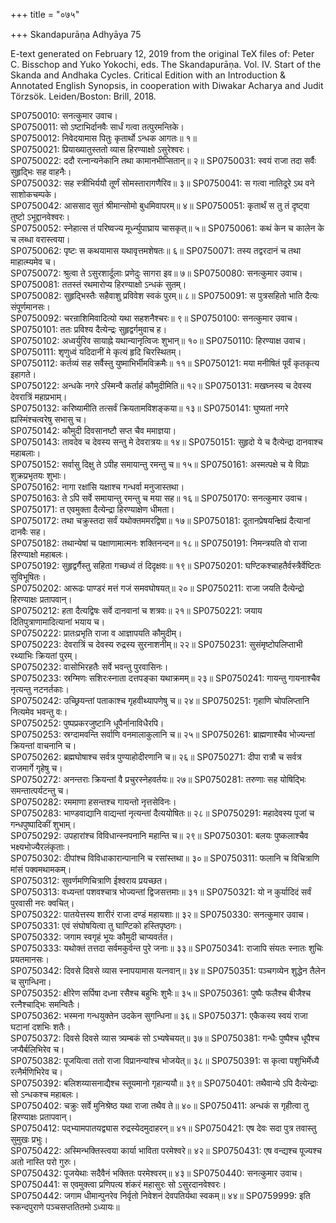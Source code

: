 +++
title = "०७५"

+++
Skandapurāṇa Adhyāya 75

E-text generated on February 12, 2019 from the original TeX files of: Peter C. Bisschop and Yuko Yokochi, eds. The Skandapurāṇa. Vol. IV. Start of the Skanda and Andhaka Cycles. Critical Edition with an Introduction & Annotated English Synopsis, in cooperation with Diwakar Acharya and Judit Törzsök. Leiden/Boston: Brill, 2018.

SP0750010: सनत्कुमार उवाच।  
SP0750011: सो ऽष्टाभिर्दानवैः सार्धं गत्वा तत्पुरमन्तिके।  
SP0750012: निवेदयामास पितुः कृतार्थो ऽन्धक आगतः॥ १॥  
SP0750021: प्रियाख्यातुस्ततो व्यास हिरण्याक्षो ऽसुरेश्वरः।  
SP0750022: ददौ रत्नान्यनेकानि तथा कामानभीप्सितान्॥ २॥
SP0750031: स्वयं राजा तदा सर्वैः सुहृद्भिः सह वाहनैः।  
SP0750032: सह स्त्रीभिर्ययौ तूर्णं सोमस्तारागणैरिव॥ ३॥
SP0750041: स गत्वा नातिदूरे ऽथ वने साशोकचम्पके।  
SP0750042: आससाद सुतं श्रीमान्सोमो बुधमिवापरम्॥ ४॥
SP0750051: कृतार्थं स तु तं दृष्ट्वा तुष्टो ऽभूद्दानवेश्वरः।  
SP0750052: स्नेहात्स तं परिष्वज्य मूर्ध्न्युपाघ्राय चासकृत्॥ ५॥
SP0750061: कथं केन च कालेन के च लब्धा वरास्त्वया।  
SP0750062: पृष्टः स कथयामास यथावृत्तमशेषतः॥ ६॥
SP0750071: तस्य तद्वरदानं च तथा माहात्म्यमेव च।  
SP0750072: श्रुत्वा ते ऽसुरशार्दूलाः प्रणेदुः सागरा इव॥ ७॥
SP0750080: सनत्कुमार उवाच।  
SP0750081: ततस्तं रथमारोप्य हिरण्याक्षो ऽन्धकं सुतम्।  
SP0750082: सुहृद्भिस्तैः सहैवाशु प्रविवेश स्वकं पुरम्॥ ८॥
SP0750091: स पुत्रसहितो भाति दैत्यः संपूर्णमानसः।  
SP0750092: चरन्राशिमिवादित्यो यथा सहशनैश्चरः॥ ९॥
SP0750100: सनत्कुमार उवाच।  
SP0750101: ततः प्रविश्य दैत्येन्द्रः सुहृद्वर्गमुवाच ह।  
SP0750102: अध्वर्युरिव सायाह्ने यथान्यानृत्विजः शुभान्॥ १०॥
SP0750110: हिरण्याक्ष उवाच।  
SP0750111: शृणुध्वं यदिदानीं मे कृत्यं हृदि चिरस्थितम्।  
SP0750112: कर्तव्यं सह सर्वैस्तु युष्माभिर्भीमविक्रमैः॥ ११॥
SP0750121: मया मनीषितं पूर्वं कृतकृत्य इहागते।  
SP0750122: अन्धके नगरे ऽस्मिन्वै कर्ताहं कौमुदीमिति॥ १२॥
SP0750131: मखघ्नस्य च देवस्य देवरात्रिं महाप्रभाम्।  
SP0750132: करिष्यामीति तत्सर्वं क्रियतामविशङ्कया॥ १३॥
SP0750141: घुष्यतां नगरे ह्यस्मिंश्चत्वरेषु सभासु च।  
SP0750142: कौमुदी दिवसानष्टौ सप्त चैव ममाज्ञया।  
SP0750143: तावदेव च देवस्य सन्तु मे देवरात्रयः॥ १४॥
SP0750151: सुहृदो ये च दैत्येन्द्रा दानवाश्च महाबलाः।  
SP0750152: सर्वासु दिक्षु ते ऽपीह समायान्तु रमन्तु च॥ १५॥
SP0750161: अस्मत्पक्षे च ये विप्राः शुक्रप्रभृतयः शुभाः।  
SP0750162: नागा रक्षांसि यक्षाश्च गन्धर्वा मनुजास्तथा।  
SP0750163: ते ऽपि सर्वे समायान्तु रमन्तु च मया सह॥ १६॥
SP0750170: सनत्कुमार उवाच।  
SP0750171: त एवमुक्ता दैत्येन्द्रा हिरण्याक्षेण धीमता।  
SP0750172: तथा चक्रुस्तदा सर्वं यथोक्तममरद्विषा॥ १७॥
SP0750181: दूतानप्रेषयन्क्षिप्रं दैत्यानां दानवैः सह।  
SP0750182: तथान्येषां च पक्षाणामात्मनः शक्तिनन्दन॥ १८॥
SP0750191: निमन्त्रयति वो राजा हिरण्याक्षो महाबलः।  
SP0750192: सुहृद्वर्गैस्तु सहिता गच्छध्वं तं दिदृक्षवः॥ १९॥
SP0750201: घण्टिकश्चाहतैर्वस्त्रैर्वेष्टितः सुविभूषितः।  
SP0750202: आरूढः पाण्डरं मत्तं गजं समवघोषयत्॥ २०॥
SP0750211: राजा जयति दैत्येन्द्रो हिरण्याक्षः प्रतापवान्।  
SP0750212: हता दैत्यद्विषः सर्वे दानवानां च शत्रवः॥ २१॥
SP0750221: जयाय दितिपुत्राणामादित्यानां भयाय च।  
SP0750222: प्रातःप्रभृति राजा व आज्ञापयति कौमुदीम्।  
SP0750223: देवरात्रिं च देवस्य रुद्रस्य सुरनाशनीम्॥ २२॥
SP0750231: सुसंमृष्टोपलिप्ताभी रथ्याभिः क्रियतां पुरम्।  
SP0750232: वासोभिरहतैः सर्वे भवन्तु पुरवासिनः।  
SP0750233: स्रग्मिणः सशिरःस्नाता दत्तपङ्का यथाक्रमम्॥ २३॥
SP0750241: गायन्तु गायनाश्चैव नृत्यन्तु नटनर्तकाः।  
SP0750242: उच्छ्रियन्तां पताकाश्च गृहवीथ्यापणेषु च॥ २४॥
SP0750251: गृहाणि चोपलिप्तानि नित्यमेव भवन्तु वः।  
SP0750252: पुष्पप्रकरजुष्टानि धूपैर्नानाविधैरपि।  
SP0750253: स्रग्दामवन्ति सर्वाणि वनमालाकुलानि च॥ २५॥
SP0750261: ब्राह्मणाश्चैव भोज्यन्तां क्रियन्तां वाचनानि च।  
SP0750262: ब्रह्मघोषाश्च सर्वत्र पुण्याहोदीरणानि च॥ २६॥
SP0750271: दीपा रात्रौ च सर्वत्र राजमार्गे गृहेषु च।  
SP0750272: अनन्तराः क्रियन्तां वै प्रचुरस्नेहवर्तयः॥ २७॥
SP0750281: तरुणाः सह योषिद्भिः समन्तात्पर्यटन्तु च।  
SP0750282: रममाणा हसन्तश्च गायन्तो नृत्तसेविनः।  
SP0750283: भाण्डवाद्यानि वाद्यन्तां नृत्यन्तां दैत्ययोषितः॥ २८॥
SP0750291: महादेवस्य पूजां च गन्धपुष्पादिकीं शुभाम्।  
SP0750292: उपहारांश्च विविधान्स्नपनानि महान्ति च॥ २९॥
SP0750301: बलयः पुष्कलाश्चैव भक्ष्यभोज्यैरलंकृताः।  
SP0750302: दीपांश्च विविधाकारान्पानानि च रसांस्तथा॥ ३०॥
SP0750311: फलानि च विचित्राणि मांसं पक्वमथामकम्।  
SP0750312: सुवर्णमणिचित्राणि  ईश्वराय प्रयच्छत।  
SP0750313: वध्यन्तां पशवश्चात्र भोज्यन्तां द्विजसत्तमाः॥ ३१॥
SP0750321: यो न कुर्यादिदं सर्वं पुरवासी नरः क्वचित्।  
SP0750322: पातयेत्तस्य शारीरं राजा दण्डं महायशाः॥ ३२॥
SP0750330: सनत्कुमार उवाच।  
SP0750331: एवं संघोषयित्वा तु घाण्टिको हस्तिपृष्ठगः।  
SP0750332: जगाम स्वगृहं भूयः कौमुदी चाप्यवर्तत।  
SP0750333: यथोक्तं तत्तदा सर्वमकुर्वन्त पुरे जनाः॥ ३३॥
SP0750341: राजापि संयतः स्नातः शुचिः प्रयतमानसः।  
SP0750342: दिवसे दिवसे व्यास स्नापयामास यत्नवान्॥ ३४॥
SP0750351: पञ्चगव्येन शुद्धेन तैलेन च सुगन्धिना।  
SP0750352: क्षीरेण सर्पिषा दध्ना रसैश्च बहुभिः शुभैः॥ ३५॥
SP0750361: पुष्पैः फलैश्च बीजैश्च रत्नैश्चाद्भिः समन्वितैः।  
SP0750362: भस्मना गन्धयुक्तेन उदकेन सुगन्धिना॥ ३६॥
SP0750371: एकैकस्य स्वयं राजा घटानां दशभिः शतैः।  
SP0750372: दिवसे दिवसे व्यास त्र्यम्बकं सो ऽभ्यषेचयत्॥ ३७॥
SP0750381: गन्धैः पुष्पैश्च धूपैश्च जप्यैर्बलिभिरेव च।  
SP0750382: पूजयित्वा ततो राजा विप्रानन्यांश्च भोजयेत्॥ ३८॥
SP0750391: स कृत्वा पशुभिर्मेध्यै रत्नैर्मणिभिरेव च।  
SP0750392: बलिशय्यासनाद्यैश्च स्तूयमानो गृहान्ययौ॥ ३९॥
SP0750401: तथैवान्ये ऽपि दैत्येन्द्राः सो ऽन्धकश्च महाबलः।  
SP0750402: चक्रुः सर्वे मुनिश्रेष्ठ यथा राजा तथैव ते॥ ४०॥
SP0750411: अन्धकं स गृहीत्वा तु हिरण्याक्षः प्रतापवान्।  
SP0750412: पद्भ्यामपातयद्व्यास रुद्रस्येदमुदाहरन्॥ ४१॥
SP0750421: एष देवः सदा पुत्र तवास्तु सुमुखः प्रभुः।  
SP0750422: अस्मिन्भक्तिस्त्वया कार्या भाविता परमेश्वरे॥ ४२॥
SP0750431: एष वन्द्यश्च पूज्यश्च अतो नास्ति परो गुरुः।  
SP0750432: पूजयेथाः सदैवैनं भक्तितः परमेश्वरम्॥ ४३॥
SP0750440: सनत्कुमार उवाच।  
SP0750441: स एवमुक्त्वा प्रणिपत्य शंकरं महासुरः सो ऽसुरदानवेश्वरः।  
SP0750442: जगाम धीमान्पुनरेव निर्वृतो निवेशनं देवपतिर्यथा स्वकम्॥ ४४॥
SP0759999: इति स्कन्दपुराणे पञ्चसप्ततितमो ऽध्यायः॥
